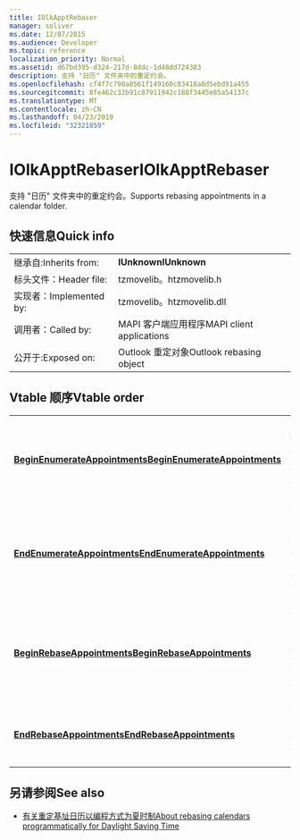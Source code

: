 ```yaml
---
title: IOlkApptRebaser
manager: soliver
ms.date: 12/07/2015
ms.audience: Developer
ms.topic: reference
localization_priority: Normal
ms.assetid: d67bd395-d324-217d-8ddc-1d48dd724383
description: 支持 "日历" 文件夹中的重定约会。
ms.openlocfilehash: cf4f7c790a8561f149160c83418a0d5ebd91a455
ms.sourcegitcommit: 8fe462c32b91c87911942c188f3445e85a54137c
ms.translationtype: MT
ms.contentlocale: zh-CN
ms.lasthandoff: 04/23/2019
ms.locfileid: "32321859"
---
```

# <a name="iolkapptrebaser"></a><span data-ttu-id="05acb-103">IOlkApptRebaser</span><span class="sxs-lookup"><span data-stu-id="05acb-103">IOlkApptRebaser</span></span>

<span data-ttu-id="05acb-104">支持 "日历" 文件夹中的重定约会。</span><span class="sxs-lookup"><span data-stu-id="05acb-104">Supports rebasing appointments in a calendar folder.</span></span>
  
## <a name="quick-info"></a><span data-ttu-id="05acb-105">快速信息</span><span class="sxs-lookup"><span data-stu-id="05acb-105">Quick info</span></span>

|||
|:-----|:-----|
|<span data-ttu-id="05acb-106">继承自:</span><span class="sxs-lookup"><span data-stu-id="05acb-106">Inherits from:</span></span>  <br/> |<span data-ttu-id="05acb-107">**IUnknown**</span><span class="sxs-lookup"><span data-stu-id="05acb-107">**IUnknown**</span></span> <br/> |
|<span data-ttu-id="05acb-108">标头文件：</span><span class="sxs-lookup"><span data-stu-id="05acb-108">Header file:</span></span>  <br/> |<span data-ttu-id="05acb-109">tzmovelib。h</span><span class="sxs-lookup"><span data-stu-id="05acb-109">tzmovelib.h</span></span>  <br/> |
|<span data-ttu-id="05acb-110">实现者：</span><span class="sxs-lookup"><span data-stu-id="05acb-110">Implemented by:</span></span>  <br/> |<span data-ttu-id="05acb-111">tzmovelib。h</span><span class="sxs-lookup"><span data-stu-id="05acb-111">tzmovelib.dll</span></span>  <br/> |
|<span data-ttu-id="05acb-112">调用者：</span><span class="sxs-lookup"><span data-stu-id="05acb-112">Called by:</span></span>  <br/> |<span data-ttu-id="05acb-113">MAPI 客户端应用程序</span><span class="sxs-lookup"><span data-stu-id="05acb-113">MAPI client applications</span></span>  <br/> |
|<span data-ttu-id="05acb-114">公开于:</span><span class="sxs-lookup"><span data-stu-id="05acb-114">Exposed on:</span></span>  <br/> |<span data-ttu-id="05acb-115">Outlook 重定对象</span><span class="sxs-lookup"><span data-stu-id="05acb-115">Outlook rebasing object</span></span>  <br/> |
   
## <a name="vtable-order"></a><span data-ttu-id="05acb-116">Vtable 顺序</span><span class="sxs-lookup"><span data-stu-id="05acb-116">Vtable order</span></span>

|||
|:-----|:-----|
|<span data-ttu-id="05acb-117">**[BeginEnumerateAppointments](iolkapptrebaser-beginenumerateappointments.md)**</span><span class="sxs-lookup"><span data-stu-id="05acb-117">**[BeginEnumerateAppointments](iolkapptrebaser-beginenumerateappointments.md)**</span></span> <br/> |<span data-ttu-id="05acb-118">从开始的任务在日历文件夹以查找需要重定基址的约会的约会枚举。</span><span class="sxs-lookup"><span data-stu-id="05acb-118">Begins a task for appointment enumeration in a calendar folder to find the appointments that need rebasing.</span></span>  <br/> |
|<span data-ttu-id="05acb-119">**[EndEnumerateAppointments](iolkapptrebaser-endenumerateappointments.md)**</span><span class="sxs-lookup"><span data-stu-id="05acb-119">**[EndEnumerateAppointments](iolkapptrebaser-endenumerateappointments.md)**</span></span> <br/> |<span data-ttu-id="05acb-120">等待要完成的日历文件夹中的约会枚举和返回的约会列表，需要重定基址。</span><span class="sxs-lookup"><span data-stu-id="05acb-120">Waits for appointment enumeration in a calendar folder to complete and returns a list of appointments that need rebasing.</span></span>  <br/> |
|<span data-ttu-id="05acb-121">**[BeginRebaseAppointments](iolkapptrebaser-beginrebaseappointments.md)**</span><span class="sxs-lookup"><span data-stu-id="05acb-121">**[BeginRebaseAppointments](iolkapptrebaser-beginrebaseappointments.md)**</span></span> <br/> |<span data-ttu-id="05acb-122">在给定约会列表 (通常从**EndEnumerateAppointments**获取) 的情况下, 开始为约会重定任务。</span><span class="sxs-lookup"><span data-stu-id="05acb-122">Begins a task for appointment rebasing given a list of appointments, usually obtained from **EndEnumerateAppointments**.</span></span>  <br/> |
|<span data-ttu-id="05acb-123">**[EndRebaseAppointments](iolkapptrebaser-endrebaseappointments.md)**</span><span class="sxs-lookup"><span data-stu-id="05acb-123">**[EndRebaseAppointments](iolkapptrebaser-endrebaseappointments.md)**</span></span> <br/> |<span data-ttu-id="05acb-124">等待约会重定基址来完成，并检索结果。</span><span class="sxs-lookup"><span data-stu-id="05acb-124">Waits for appointment rebasing to complete and retrieves the results.</span></span>  <br/> |
   
## <a name="see-also"></a><span data-ttu-id="05acb-125">另请参阅</span><span class="sxs-lookup"><span data-stu-id="05acb-125">See also</span></span>

- [<span data-ttu-id="05acb-126">有关重定基址日历以编程方式为夏时制</span><span class="sxs-lookup"><span data-stu-id="05acb-126">About rebasing calendars programmatically for Daylight Saving Time</span></span>](about-rebasing-calendars-programmatically-for-daylight-saving-time.md)


